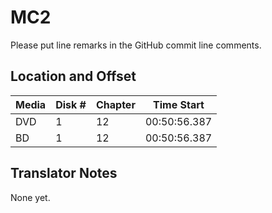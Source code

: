 # MC2

Please put line remarks in the GitHub commit line comments.

## Location and Offset

|Media|Disk #|Chapter|Time Start|
|---|--|--|---|
|DVD|1|12|00:50:56.387|
|BD|1|12|00:50:56.387|

## Translator Notes

None yet.